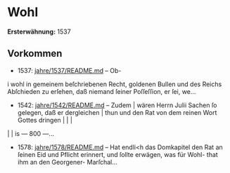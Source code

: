 # Wohl

**Ersterwähnung:** 1537

## Vorkommen
- 1537: [jahre/1537/README.md](../jahre/1537/README.md) – Ob-

i wohl in gemeinem beſchriebenen Recht, goldenen Bullen
und des Reichs Abſchieden zu erſehen, daß niemand ſeiner
Poſſeſſion, er ſei, we...
- 1542: [jahre/1542/README.md](../jahre/1542/README.md) – Zudem |
wären Herrn Julii Sachen ſo gelegen, daß er dergleichen |
thun und den Rat von dem reinen Wort Gottes dringen |
|
|


|
|
is
— 800 —...
- 1578: [jahre/1578/README.md](../jahre/1578/README.md) – Hat endli<h das Domkapitel den Rat an ſeinen Eid
und Pflicht erinnert, und ſollte erwägen, was für Wohl-
that ihm an den Georgener- Marſchal...
